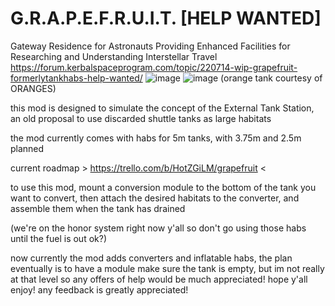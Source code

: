 # G.R.A.P.E.F.R.U.I.T. [HELP WANTED]
 Gateway Residence for Astronauts Providing Enhanced Facilities for Researching and Understanding Interstellar Travel
 https://forum.kerbalspaceprogram.com/topic/220714-wip-grapefruit-formerlytankhabs-help-wanted/
 ![image](https://github.com/dawn0303/GRAPEFRUIT/assets/60470011/9b5b9511-993d-40d4-aeb5-79610992dd64)
 ![image](https://github.com/dawn0303/GRAPEFRUIT/assets/60470011/32652cc9-c6eb-4c6b-bd2a-2150cc524bc5)
(orange tank courtesy of ORANGES)





this mod is designed to simulate the concept of the External Tank Station, an old proposal to use discarded shuttle tanks as large habitats

the mod currently comes with habs for 5m tanks, with 3.75m and 2.5m planned

current roadmap > https://trello.com/b/HotZGiLM/grapefruit <

to use this mod, mount a conversion module to the bottom of the tank you want to convert, then attach the desired habitats to the converter, and assemble them when the tank has drained

(we're on the honor system right now y'all so don't go using those habs until the fuel is out ok?)

now currently the mod adds converters and inflatable habs, the plan eventually is to have a module make sure the tank is empty, but im not really at that level so any offers of help would be much appreciated!
hope y'all enjoy! any feedback is greatly appreciated!
